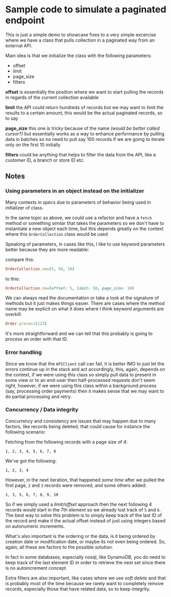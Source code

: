 # Sample code to simulate a paginated endpoint

This is just a simple demo to showcase fixes to a very simple excercise where we have a class that pulls collection in a paginated way from an external API.

Main idea is that we initialize the class with the following parameters:

 - offset
 - limit
 - page_size
 - filters

**offset** is essentially the position where we want to start pulling the records in regards of the current collection available

**limit** the API could return hundreds of records but we may want to limit the results to a certain amount, this would be the actual paginated records, so to say

**page_size** this one is tricky because of the name _(would be better called cursor?)_ but essentially works as a way to enhance performance by pulling data in batches so no need to pull say 100 records if we are going to iterate only on the first 10 initially

**filters** could be anything that helps to filter the data from the API, like a customer ID, a branch or store ID etc.

## Notes

### Using parameters in an object instead on the initializer

Many contexts in specs due to parameters of behavior being used in initializer of class. 

In the same topic as above, we could use a refactor and have a `fetch` method or something similar that takes the parameters so we don't have to instantiate a new object each time, but this depends greatly on the context where this `OrderCollection` class would be used

Speaking of parameters, in cases like this, I like to use keyword parameters better because they are more readable:

compare this:

```ruby
OrderCollection.new(5, 50, 10)
```

to this:

```ruby
OrderCollection.new(offset: 5, limit: 50, page_size: 10)
```

We can always read the documentation or take a look at the signature of methods but it just makes things easier. There are cases where the method name may be explicit on what it does where I think keyword arguments are overkill:

```ruby
Order.process(123)
```

It's more straightforward and we can tell that this probably is going to process an order with that ID.

### Error handling

Since we know that the `APIClient` call can fail, it is better IMO to just let the errors continue up in the stack and act accordingly, this, again, depends on the context, if we were using this class so simply pull data to present in some view or to an end-user then half-processed requests don't seem right, however, if we were using this class within a background process (say, processing order payments) then it makes sense that we may want to do partial processing and retry.

### Concurrency / Data integrity

Concurrency and consistency are issues that may happen due to many factors, like records being deleted, that could cause for instance the following scenario:

Fetching from the following records with a page size of 4:

```
1, 2, 3, 4, 5, 6, 7, 8
```

We've got the following:

```
1, 2, 3, 4
```

However, in the next iteration, that happened _some time_ after we pulled the first page, `2` and `3` records were removed, and some others added:

```
1, 3, 5, 6, 7, 8, 9, 10
```

So if we simply used a _limit/offset_ approach then the next following 4 records would start in the 7th element so we already lost track of `5` and `6`. The best way to solve this problem is to simply keep track of the last ID of the record and make it the actual offset instead of just using integers based on autonumeric increments.

What's also important is the ordering or the data, is it being ordered by creation date or modification date, or maybe its not even being ordered. So, again, all these are factors to the possible solution.

In fact in some databases, especially nosql, like DynamoDB, you do need to keep track of the last element ID in order to retrieve the next set since there is no autoincrement concept.

Extra filters are also important, like cases where we use _soft delete_ and that is probably most of the time because we rarely want to completely remove records, especially those that have related data, so to keep integrity.

